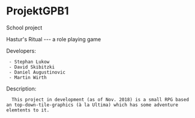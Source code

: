 # ProjektGPB1
School project

Hastur's Ritual ---  a role playing game
  
  Developers:
    
     - Stephan Lukow
     - David Skibitzki
     - Daniel Augustinovic
     - Martin Wirth
     
  Description:
      
      This project in development (as of Nov. 2018) is a small RPG based an top-down-tile-graphics (à la Ultima) which has some adventure       elemtents to it. 
     
